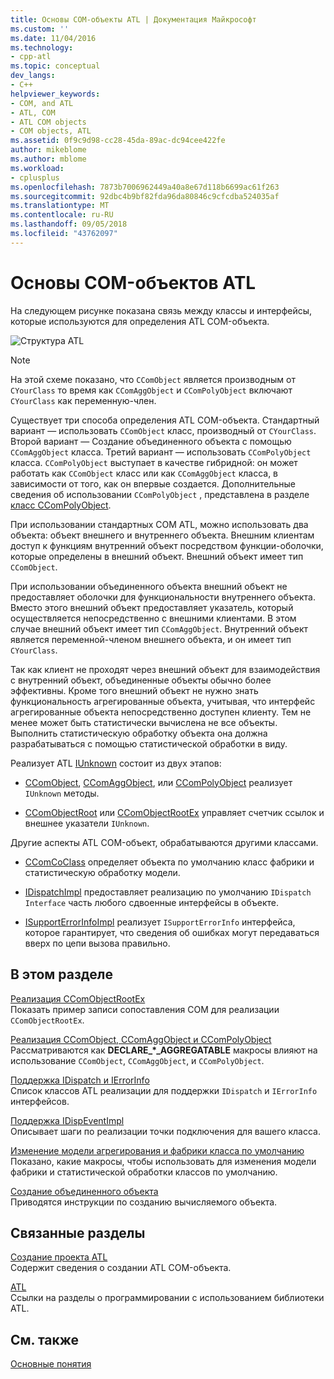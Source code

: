 ```yaml
---
title: Основы COM-объекты ATL | Документация Майкрософт
ms.custom: ''
ms.date: 11/04/2016
ms.technology:
- cpp-atl
ms.topic: conceptual
dev_langs:
- C++
helpviewer_keywords:
- COM, and ATL
- ATL, COM
- ATL COM objects
- COM objects, ATL
ms.assetid: 0f9c9d98-cc28-45da-89ac-dc94cee422fe
author: mikeblome
ms.author: mblome
ms.workload:
- cplusplus
ms.openlocfilehash: 7873b7006962449a40a8e67d118b6699ac61f263
ms.sourcegitcommit: 92dbc4b9bf82fda96da80846c9cfcdba524035af
ms.translationtype: MT
ms.contentlocale: ru-RU
ms.lasthandoff: 09/05/2018
ms.locfileid: "43762097"
---
```

# <a name="fundamentals-of-atl-com-objects"></a>Основы COM-объектов ATL

На следующем рисунке показана связь между классы и интерфейсы, которые используются для определения ATL COM-объекта.

![Структура ATL](../atl/media/vc307y1.gif "vc307y1")

> [!NOTE]
>  На этой схеме показано, что `CComObject` является производным от `CYourClass` то время как `CComAggObject` и `CComPolyObject` включают `CYourClass` как переменную-член.

Существует три способа определения ATL COM-объекта. Стандартный вариант — использовать `CComObject` класс, производный от `CYourClass`. Второй вариант — Создание объединенного объекта с помощью `CComAggObject` класса. Третий вариант — использовать `CComPolyObject` класса. `CComPolyObject` выступает в качестве гибридной: он может работать как `CComObject` класс или как `CComAggObject` класса, в зависимости от того, как он впервые создается. Дополнительные сведения об использовании `CComPolyObject` , представлена в разделе [класс CComPolyObject](../atl/reference/ccompolyobject-class.md).

При использовании стандартных COM ATL, можно использовать два объекта: объект внешнего и внутреннего объекта. Внешним клиентам доступ к функциям внутренний объект посредством функции-оболочки, которые определены в внешний объект. Внешний объект имеет тип `CComObject`.

При использовании объединенного объекта внешний объект не предоставляет оболочки для функциональности внутреннего объекта. Вместо этого внешний объект предоставляет указатель, который осуществляется непосредственно с внешними клиентами. В этом случае внешний объект имеет тип `CComAggObject`. Внутренний объект является переменной-членом внешнего объекта, и он имеет тип `CYourClass`.

Так как клиент не проходят через внешний объект для взаимодействия с внутренний объект, объединенные объекты обычно более эффективны. Кроме того внешний объект не нужно знать функциональность агрегированные объекта, учитывая, что интерфейс агрегированные объекта непосредственно доступен клиенту. Тем не менее может быть статистически вычислена не все объекты. Выполнить статистическую обработку объекта она должна разрабатываться с помощью статистической обработки в виду.

Реализует ATL [IUnknown](/windows/desktop/api/unknwn/nn-unknwn-iunknown) состоит из двух этапов:

- [CComObject](../atl/reference/ccomobject-class.md), [CComAggObject](../atl/reference/ccomaggobject-class.md), или [CComPolyObject](../atl/reference/ccompolyobject-class.md) реализует `IUnknown` методы.

- [CComObjectRoot](../atl/reference/ccomobjectroot-class.md) или [CComObjectRootEx](../atl/reference/ccomobjectrootex-class.md) управляет счетчик ссылок и внешнее указатели `IUnknown`.

Другие аспекты ATL COM-объект, обрабатываются другими классами.

- [CComCoClass](../atl/reference/ccomcoclass-class.md) определяет объекта по умолчанию класс фабрики и статистическую обработку модели.

- [IDispatchImpl](../atl/reference/idispatchimpl-class.md) предоставляет реализацию по умолчанию `IDispatch Interface` часть любого сдвоенные интерфейсы в объекте.

- [ISupportErrorInfoImpl](../atl/reference/isupporterrorinfoimpl-class.md) реализует `ISupportErrorInfo` интерфейса, которое гарантирует, что сведения об ошибках могут передаваться вверх по цепи вызова правильно.

## <a name="in-this-section"></a>В этом разделе

[Реализация CComObjectRootEx](../atl/implementing-ccomobjectrootex.md)  
Показать пример записи сопоставления COM для реализации `CComObjectRootEx`.

[Реализация CComObject, CComAggObject и CComPolyObject](../atl/implementing-ccomobject-ccomaggobject-and-ccompolyobject.md)  
Рассматриваются как **DECLARE_\*_AGGREGATABLE** макросы влияют на использование `CComObject`, `CComAggObject`, и `CComPolyObject`.

[Поддержка IDispatch и IErrorInfo](../atl/supporting-idispatch-and-ierrorinfo.md)  
Список классов ATL реализации для поддержки `IDispatch` и `IErrorInfo` интерфейсов.

[Поддержка IDispEventImpl](../atl/supporting-idispeventimpl.md)  
Описывает шаги по реализации точки подключения для вашего класса.

[Изменение модели агрегирования и фабрики класса по умолчанию](../atl/changing-the-default-class-factory-and-aggregation-model.md)  
Показано, какие макросы, чтобы использовать для изменения модели фабрики и статистической обработки классов по умолчанию.

[Создание объединенного объекта](../atl/creating-an-aggregated-object.md)  
Приводятся инструкции по созданию вычисляемого объекта.

## <a name="related-sections"></a>Связанные разделы

[Создание проекта ATL](../atl/reference/creating-an-atl-project.md)  
Содержит сведения о создании ATL COM-объекта.

[ATL](../atl/active-template-library-atl-concepts.md)  
Ссылки на разделы о программировании с использованием библиотеки ATL.

## <a name="see-also"></a>См. также

[Основные понятия](../atl/active-template-library-atl-concepts.md)

